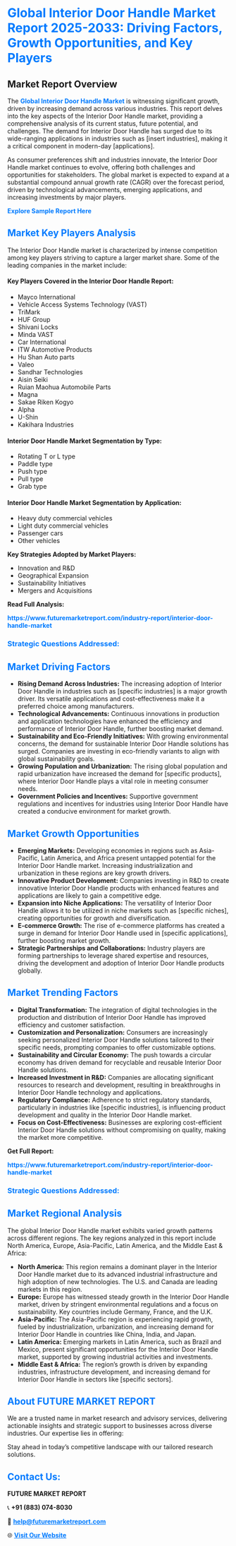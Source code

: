 <h1 style="color: #007BFF;">Global Interior Door Handle Market Report 2025-2033: Driving Factors, Growth Opportunities, and Key Players</h1>

<section id="overview">
<h2>Market Report Overview</h2>
<p>The <a href="https://www.futuremarketreport.com/industry-report/interior-door-handle-market" style="color: #007BFF; text-decoration: none;"><strong>Global Interior Door Handle Market</strong></a> is witnessing significant growth, driven by increasing demand across various industries. This report delves into the key aspects of the Interior Door Handle market, providing a comprehensive analysis of its current status, future potential, and challenges. The demand for Interior Door Handle has surged due to its wide-ranging applications in industries such as [insert industries], making it a critical component in modern-day [applications].</p>
<p>As consumer preferences shift and industries innovate, the Interior Door Handle market continues to evolve, offering both challenges and opportunities for stakeholders. The global market is expected to expand at a substantial compound annual growth rate (CAGR) over the forecast period, driven by technological advancements, emerging applications, and increasing investments by major players.</p>
</section>

<section id="overview">
<p><a href="https://www.futuremarketreport.com/request-sample/reportId=46607" style="color: #007BFF; text-decoration: none;"><strong>Explore Sample Report Here</strong></a></p>
</section>

<section id="key-players">
<h2 style="color: #007BFF;">Market Key Players Analysis</h2>
<p>The Interior Door Handle market is characterized by intense competition among key players striving to capture a larger market share. Some of the leading companies in the market include:</p>
<h4>Key Players Covered in the Interior Door Handle Report:</h4>
<ul><li>Mayco International</li><li>Vehicle Access Systems Technology (VAST)</li><li>TriMark</li><li>HUF Group</li><li>Shivani Locks</li><li>Minda VAST</li><li>Car International</li><li>ITW Automotive Products</li><li>Hu Shan Auto parts</li><li>Valeo</li><li>Sandhar Technologies</li><li>Aisin Seiki</li><li>Ruian Maohua Automobile Parts</li><li>Magna</li><li>Sakae Riken Kogyo</li><li>Alpha</li><li>U-Shin</li><li>Kakihara Industries</li></ul>
<h4>Interior Door Handle Market Segmentation by Type:</h4>
<ul><li>Rotating T or L type</li><li>Paddle type</li><li>Push type</li><li>Pull type</li><li>Grab type</li></ul>

<h4>Interior Door Handle Market Segmentation by Application:</h4>
<ul><li>Heavy duty commercial vehicles</li><li>Light duty commercial vehicles</li><li>Passenger cars</li><li>Other vehicles</li></ul>
<p><strong>Key Strategies Adopted by Market Players:</strong></p>
<ul>
<li>Innovation and R&D</li>
<li>Geographical Expansion</li>
<li>Sustainability Initiatives</li>
<li>Mergers and Acquisitions</li>
</ul>
</section>

<section>
<p><strong>Read Full Analysis: </strong></p><a href="https://www.futuremarketreport.com/industry-report/interior-door-handle-market" style="color: #007BFF; text-decoration: none;"><strong>https://www.futuremarketreport.com/industry-report/interior-door-handle-market</strong></a>
<h3 style="color: #007BFF;">Strategic Questions Addressed:</h3>
</section>

<section id="driving-factors">
<h2 style="color: #007BFF;">Market Driving Factors</h2>
<ul>
<li><strong>Rising Demand Across Industries:</strong> The increasing adoption of Interior Door Handle in industries such as [specific industries] is a major growth driver. Its versatile applications and cost-effectiveness make it a preferred choice among manufacturers.</li>
<li><strong>Technological Advancements:</strong> Continuous innovations in production and application technologies have enhanced the efficiency and performance of Interior Door Handle, further boosting market demand.</li>
<li><strong>Sustainability and Eco-Friendly Initiatives:</strong> With growing environmental concerns, the demand for sustainable Interior Door Handle solutions has surged. Companies are investing in eco-friendly variants to align with global sustainability goals.</li>
<li><strong>Growing Population and Urbanization:</strong> The rising global population and rapid urbanization have increased the demand for [specific products], where Interior Door Handle plays a vital role in meeting consumer needs.</li>
<li><strong>Government Policies and Incentives:</strong> Supportive government regulations and incentives for industries using Interior Door Handle have created a conducive environment for market growth.</li>
</ul>
</section>

<section id="growth-opportunities">
<h2 style="color: #007BFF;">Market Growth Opportunities</h2>
<ul>
<li><strong>Emerging Markets:</strong> Developing economies in regions such as Asia-Pacific, Latin America, and Africa present untapped potential for the Interior Door Handle market. Increasing industrialization and urbanization in these regions are key growth drivers.</li>
<li><strong>Innovative Product Development:</strong> Companies investing in R&D to create innovative Interior Door Handle products with enhanced features and applications are likely to gain a competitive edge.</li>
<li><strong>Expansion into Niche Applications:</strong> The versatility of Interior Door Handle allows it to be utilized in niche markets such as [specific niches], creating opportunities for growth and diversification.</li>
<li><strong>E-commerce Growth:</strong> The rise of e-commerce platforms has created a surge in demand for Interior Door Handle used in [specific applications], further boosting market growth.</li>
<li><strong>Strategic Partnerships and Collaborations:</strong> Industry players are forming partnerships to leverage shared expertise and resources, driving the development and adoption of Interior Door Handle products globally.</li>
</ul>
</section>

<section id="trending-factors">
<h2 style="color: #007BFF;">Market Trending Factors</h2>
<ul>
<li><strong>Digital Transformation:</strong> The integration of digital technologies in the production and distribution of Interior Door Handle has improved efficiency and customer satisfaction.</li>
<li><strong>Customization and Personalization:</strong> Consumers are increasingly seeking personalized Interior Door Handle solutions tailored to their specific needs, prompting companies to offer customizable options.</li>
<li><strong>Sustainability and Circular Economy:</strong> The push towards a circular economy has driven demand for recyclable and reusable Interior Door Handle solutions.</li>
<li><strong>Increased Investment in R&D:</strong> Companies are allocating significant resources to research and development, resulting in breakthroughs in Interior Door Handle technology and applications.</li>
<li><strong>Regulatory Compliance:</strong> Adherence to strict regulatory standards, particularly in industries like [specific industries], is influencing product development and quality in the Interior Door Handle market.</li>
<li><strong>Focus on Cost-Effectiveness:</strong> Businesses are exploring cost-efficient Interior Door Handle solutions without compromising on quality, making the market more competitive.</li>
</ul>
</section>

<section>
<p><strong>Get Full Report: </strong></p><a href="https://www.futuremarketreport.com/industry-report/interior-door-handle-market" style="color: #007BFF; text-decoration: none;"><strong>https://www.futuremarketreport.com/industry-report/interior-door-handle-market</strong></a>
<h3 style="color: #007BFF;">Strategic Questions Addressed:</h3>
</section>


<section id="regional-analysis">
<h2 style="color: #007BFF;">Market Regional Analysis</h2>
<p>The global Interior Door Handle market exhibits varied growth patterns across different regions. The key regions analyzed in this report include North America, Europe, Asia-Pacific, Latin America, and the Middle East & Africa:</p>
<ul>
<li><strong>North America:</strong> This region remains a dominant player in the Interior Door Handle market due to its advanced industrial infrastructure and high adoption of new technologies. The U.S. and Canada are leading markets in this region.</li>
<li><strong>Europe:</strong> Europe has witnessed steady growth in the Interior Door Handle market, driven by stringent environmental regulations and a focus on sustainability. Key countries include Germany, France, and the U.K.</li>
<li><strong>Asia-Pacific:</strong> The Asia-Pacific region is experiencing rapid growth, fueled by industrialization, urbanization, and increasing demand for Interior Door Handle in countries like China, India, and Japan.</li>
<li><strong>Latin America:</strong> Emerging markets in Latin America, such as Brazil and Mexico, present significant opportunities for the Interior Door Handle market, supported by growing industrial activities and investments.</li>
<li><strong>Middle East & Africa:</strong> The region’s growth is driven by expanding industries, infrastructure development, and increasing demand for Interior Door Handle in sectors like [specific sectors].</li>
</ul>
</section>

<footer>
<h2 style="color: #007BFF;">About FUTURE MARKET REPORT</h2>
<p>We are a trusted name in market research and advisory services, delivering actionable insights and strategic support to businesses across diverse industries. Our expertise lies in offering:</p>

<p>Stay ahead in today’s competitive landscape with our tailored research solutions.</p>

<h2 style="color: #007BFF;">Contact Us:</h2>
<p><strong>FUTURE MARKET REPORT</strong></p>
<p>📞 <strong>+91 (883) 074-8030</strong></p>
<p>📧 <strong><a href="mailto:help@futuremarketreport.com" style="color: #007BFF;">help@futuremarketreport.com</a></strong></p>
<p>🌐 <strong><a href="https://www.futuremarketreport.com/" style="color: #007BFF;">Visit Our Website</a></strong></p>
</footer>